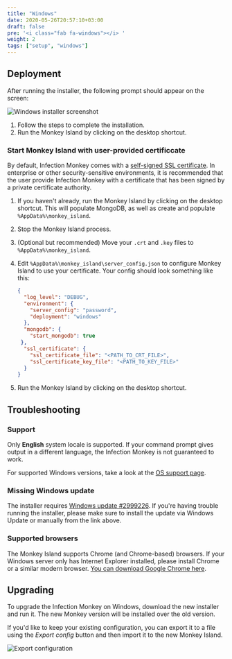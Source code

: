 ```yaml
---
title: "Windows"
date: 2020-05-26T20:57:10+03:00
draft: false
pre: '<i class="fab fa-windows"></i> '
weight: 2
tags: ["setup", "windows"]
---
```


## Deployment

After running the installer, the following prompt should appear on the screen:

![Windows installer screenshot](../../images/setup/windows/installer-screenshot-1.png "Windows installer screenshot")

1. Follow the steps to complete the installation.
1. Run the Monkey Island by clicking on the desktop shortcut.

### Start Monkey Island with user-provided certificcate

By default, Infection Monkey comes with a [self-signed SSL certificate](https://aboutssl.org/what-is-self-sign-certificate/). In
enterprise or other security-sensitive environments, it is recommended that the
user provide Infection Monkey with a certificate that has been signed by a
private certificate authority.

1. If you haven't already, run the Monkey Island by clicking on the desktop
   shortcut. This will populate MongoDB, as well as create and populate
   `%AppData%\monkey_island`.
1. Stop the Monkey Island process.
1. (Optional but recommended) Move your `.crt` and `.key` files to `%AppData%\monkey_island`.
1. Edit `%AppData%\monkey_island\server_config.json` to configure Monkey Island
   to use your certificate. Your config should look something like this:

    ```json {linenos=inline,hl_lines=["11-14"]}
    {
      "log_level": "DEBUG",
      "environment": {
        "server_config": "password",
        "deployment": "windows"
      },
      "mongodb": {
        "start_mongodb": true
     },
      "ssl_certificate": {
        "ssl_certificate_file": "<PATH_TO_CRT_FILE>",
        "ssl_certificate_key_file": "<PATH_TO_KEY_FILE>"
      }
    }
    ```
1. Run the Monkey Island by clicking on the desktop shortcut.

## Troubleshooting

### Support

Only **English** system locale is supported. If your command prompt gives output in a different
language, the Infection Monkey is not guaranteed to work.

For supported Windows versions, take a look at the [OS support page](../../reference/operating_systems_support).

### Missing Windows update

The installer requires [Windows update #2999226](https://support.microsoft.com/en-us/help/2999226/update-for-universal-c-runtime-in-windows).
If you're having trouble running the installer, please make sure to install the
update via Windows Update or manually from the link above.

### Supported browsers

The Monkey Island supports Chrome (and Chrome-based) browsers. If your Windows
server only has Internet Explorer installed, please install Chrome or a similar
modern browser. [You can download Google Chrome
here](https://www.google.com/chrome/).

## Upgrading

To upgrade the Infection Monkey on Windows, download the new installer and run
it. The new Monkey version will be installed over the old version.

If you'd like to keep your existing configuration, you can export it to a file
using the *Export config* button and then import it to the new Monkey Island.

![Export configuration](../../images/setup/export-configuration.png "Export configuration")
